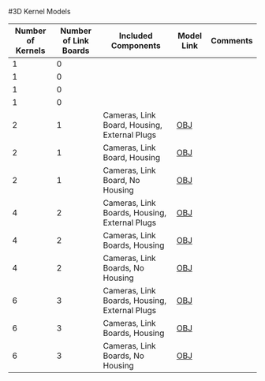 #3D Kernel Models


| **Number of Kernels** | **Number of Link Boards**    | **Included Components**  | **Model Link** | **Comments** |
|-----------------------|------------------------------|--------------------------|----------------|--------------|
| 1                     | 0                            |                          |                |              |
| 1                     | 0                            |                          |                |              |
| 1                     | 0                            |                          |                |              |
| 1                     | 0                            |                          |                |              |
| 2                     | 1                            | Cameras, Link Board, Housing, External Plugs  | [OBJ](http://docs.peauproductions.com/kernel/3d_models/array_2_housing_plugs.obj)     |              |
| 2                     | 1                            | Cameras, Link Board, Housing | [OBJ](http://docs.peauproductions.com/kernel/3d_models/array_2_housing.obj)|   |
| 2                     | 1                            | Cameras, Link Board, No Housing | [OBJ](http://docs.peauproductions.com/kernel/3d_models/array_2_no_housing.obj) | |
| 4                     | 2                            | Cameras, Link Boards, Housing, External Plugs  | [OBJ](http://docs.peauproductions.com/kernel/3d_models/array_4_housing_plugs.obj) |  |
| 4                     | 2                            | Cameras, Link Boards, Housing | [OBJ](http://docs.peauproductions.com/kernel/3d_models/array_4_housing.obj)|   |
| 4                     | 2                            | Cameras, Link Boards, No Housing | [OBJ](http://docs.peauproductions.com/kernel/3d_models/array_4_no_housing.obj) |   |
| 6                     | 3                            | Cameras, Link Boards, Housing, External Plugs  | [OBJ](http://docs.peauproductions.com/kernel/3d_models/array_6_housing_plugs.obj) |  |
| 6                     | 3                            | Cameras, Link Boards, Housing | [OBJ](http://docs.peauproductions.com/kernel/3d_models/array_6_housing.obj)|   |
| 6                     | 3                            | Cameras, Link Boards, No Housing | [OBJ](http://docs.peauproductions.com/kernel/3d_models/array_6_no_housing.obj) |   |



































